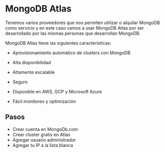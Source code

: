 # MongoDB Atlas


Tenemos varios proveedores que nos permiten utilizar o alquilar MongoDB como servicio y en este caso vamos a usar MongoDB Atlas por ser desarrollado por las mismas personas que desarrollan MongoDB.

MongoDB Atlas tiene las siguientes características:

- Aprovisionamiento automático de clusters con MongoDB

- Alta disponibilidad

- Altamente escalable

- Seguro

- Disponible en AWS, GCP y Microsoft Azure

- Fácil monitoreo y optimización

## Pasos

- Crear cuenta en MongoDb.com
- Crear cluster gratis en Atlas
- Agregar usuario administrador
- Agregar tu IP a la lista blanca